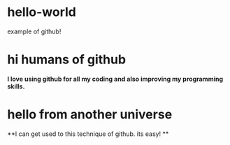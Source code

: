 # hello-world
example of github!

# hi humans of github
**I love using github for all my coding and also improving my programming skills.**

# hello from another universe
**I can get used to this technique of github. its easy! **



